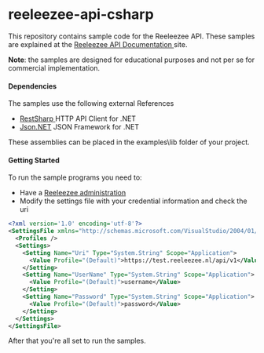 # reeleezee-api-csharp
This repository contains sample code for the Reeleezee API. These samples are explained at the [Reeleezee API Documentation ](http://developer.reeleezee.nl/docs/api/) site.

**Note**: the samples are designed for educational purposes and not per se for commercial implementation.

#### Dependencies
The samples use the following external References

- [RestSharp ](http://restsharp.org/) HTTP API Client for .NET
- [Json.NET](http://www.newtonsoft.com/json) JSON Framework for .NET

These assemblies can be placed in the examples\lib folder of your project.

#### Getting Started
To run the sample programs you need to:

- Have a [Reeleezee administration](https://www.reeleezee.nl)
- Modify the settings file with your credential information and check the uri

```xml
<?xml version='1.0' encoding='utf-8'?>
<SettingsFile xmlns="http://schemas.microsoft.com/VisualStudio/2004/01/settings" CurrentProfile="(Default)" GeneratedClassNamespace="ReeleezeeAPI" GeneratedClassName="Settings">
  <Profiles />
  <Settings>
    <Setting Name="Uri" Type="System.String" Scope="Application">
      <Value Profile="(Default)">https://test.reeleezee.nl/api/v1</Value>
    </Setting>
    <Setting Name="UserName" Type="System.String" Scope="Application">
      <Value Profile="(Default)">username</Value>
    </Setting>
    <Setting Name="Password" Type="System.String" Scope="Application">
      <Value Profile="(Default)">password</Value>
    </Setting>
  </Settings>
</SettingsFile>
```

After that you're all set to run the samples.